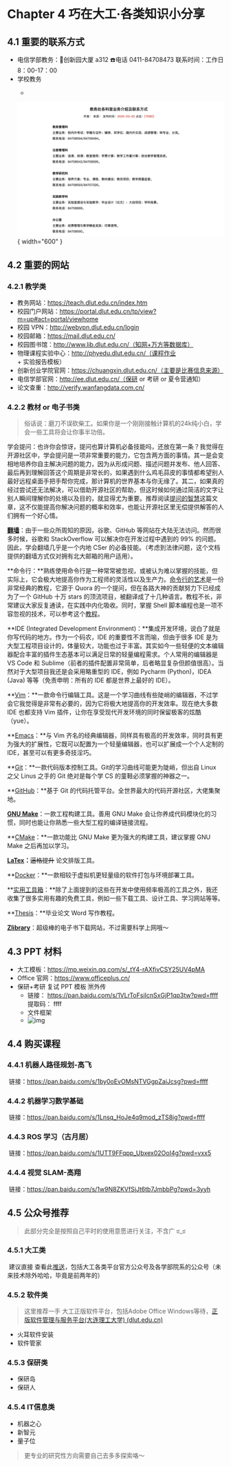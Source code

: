 # Chapter 4 巧在大工·各类知识小分享

##  4.1 重要的联系方式

- 电信学部教务：🌈创新园大厦 a312  ☎️电话 0411-84708473 联系时间：工作日 8：00-17：00
- 学校教务
  - <figure markdown>
  ![Image title](./images/tele.png){ width="600" }
  </figure>

##  4.2 重要的网站

###   4.2.1 教学类

- 教务网站：https://teach.dlut.edu.cn/index.htm
- 校园门户网站：https://portal.dlut.edu.cn/tp/view?m=up#act=portal/viewhome
- 校园 VPN：http://webvpn.dlut.edu.cn/login
- 校园邮箱：https://mail.dlut.edu.cn/
- 校园图书馆：http://www.lib.dlut.edu.cn/（知网+万方等数据库）
- 物理课程实验中心：http://phyedu.dlut.edu.cn/（课程作业 + 实验报告模板）
- 创新创业学院官网：https://chuangxin.dlut.edu.cn/（主要是比赛信息来源）
- 电信学部官网：http://ee.dlut.edu.cn/（保研 or 考研 or 夏令营通知）
- 论文查重：http://verify.wanfangdata.com.cn/

###   4.2.2 教材 or 电子书类

> 俗话说：磨刀不误砍柴工。如果你是一个刚刚接触计算机的24k纯小白，学会一些工具将会让你事半功倍。

学会提问：也许你会惊讶，提问也算计算机必备技能吗，还放在第一条？我觉得在开源社区中，学会提问是一项非常重要的能力，它包含两方面的事情。其一是会变相地培养你自主解决问题的能力，因为从形成问题、描述问题并发布、他人回答、最后再到理解回答这个周期是非常长的，如果遇到什么鸡毛蒜皮的事情都希望别人最好远程桌面手把手帮你完成，那计算机的世界基本与你无缘了。其二，如果真的经过尝试还无法解决，可以借助开源社区的帮助，但这时候如何通过简洁的文字让别人瞬间理解你的处境以及目的，就显得尤为重要。推荐阅读[提问的智慧](https://github.com/ryanhanwu/How-To-Ask-Questions-The-Smart-Way/blob/main/README-zh_CN.md)这篇文章，这不仅能提高你解决问题的概率和效率，也能让开源社区里无偿提供解答的人们拥有一个好心情。


[**翻墙**](必学工具/翻墙.md)：由于一些众所周知的原因，谷歌、GitHub 等网站在大陆无法访问。然而很多时候，谷歌和 StackOverflow 可以解决你在开发过程中遇到的 99% 的问题。因此，学会翻墙几乎是一个内地 CSer 的必备技能。（考虑到法律问题，这个文档提供的翻墙方式仅对拥有北大邮箱的用户适用）。

**命令行：**熟练使用命令行是一种常常被忽视，或被认为难以掌握的技能，但实际上，它会极大地提高你作为工程师的灵活性以及生产力。[命令行的艺术](https://github.com/jlevy/the-art-of-command-line/blob/master/README-zh.md)是一份非常经典的教程，它源于 Quora 的一个提问，但在各路大神的贡献努力下已经成为了一个 GitHub 十万 stars 的顶流项目，被翻译成了十几种语言。教程不长，非常建议大家反复通读，在实践中内化吸收。同时，掌握 Shell 脚本编程也是一项不容忽视的技术，可以参考这个[教程](https://www.shellscript.sh/)。

**IDE (Integrated Development Environment)：**集成开发环境，说白了就是你写代码的地方。作为一个码农，IDE 的重要性不言而喻，但由于很多 IDE 是为大型工程项目设计的，体量较大，功能也过于丰富。其实如今一些轻便的文本编辑器配合丰富的插件生态基本可以满足日常的轻量编程需求。个人常用的编辑器是 VS Code 和 Sublime（前者的插件配置非常简单，后者略显复杂但颜值很高）。当然对于大型项目我还是会采用略重型的 IDE，例如 Pycharm (Python)，IDEA (Java) 等等（免责申明：所有的 IDE 都是世界上最好的 IDE）。

**[Vim](必学工具/Vim.md)：**一款命令行编辑工具。这是一个学习曲线有些陡峭的编辑器，不过学会它我觉得是非常有必要的，因为它将极大地提高你的开发效率。现在绝大多数 IDE 也都支持 Vim 插件，让你在享受现代开发环境的同时保留极客的炫酷（yue）。

**[Emacs](必学工具/Emacs.md)：**与 Vim 齐名的经典编辑器，同样具有极高的开发效率，同时具有更为强大的扩展性，它既可以配置为一个轻量编辑器，也可以扩展成一个个人定制的 IDE，甚至可以有更多奇技淫巧。

**[Git](必学工具/Git.md)：**一款代码版本控制工具。Git的学习曲线可能更为陡峭，但出自 Linux 之父 Linus 之手的 Git 绝对是每个学 CS 的童鞋必须掌握的神器之一。

**[GitHub](必学工具/GitHub.md)：**基于 Git 的代码托管平台。全世界最大的代码开源社区，大佬集聚地。

**[GNU Make](必学工具/GNU_Make.md)**：一款工程构建工具。善用 GNU Make 会让你养成代码模块化的习惯，同时也能让你熟悉一些大型工程的编译链接流程。

**[CMake](必学工具/CMake.md)：**一款功能比 GNU Make 更为强大的构建工具，建议掌握 GNU Make 之后再加以学习。

**[LaTex](必学工具/LaTeX.md)：**<del>逼格提升</del> 论文排版工具。

**[Docker](必学工具/Docker.md)：**一款相较于虚拟机更轻量级的软件打包与环境部署工具。

**[实用工具箱](必学工具/tools.md)：**除了上面提到的这些在开发中使用频率极高的工具之外，我还收集了很多实用有趣的免费工具，例如一些下载工具、设计工具、学习网站等等。

**[Thesis](必学工具/thesis.md)：**毕业论文 Word 写作教程。

[**Zlibrary**](https://singlelogin.re/)：超级棒的电子书下载网站，不过需要科学上网哦～



##  4.3  PPT 材料

- 大工模板：https://mp.weixin.qq.com/s/_tY4-rAXfivCSY25UV4pMA
- Office 官网：https://www.officeplus.cn/
- 保研+考研 复试 PPT 模板 🈲️外传
  - 链接： https://pan.baidu.com/s/1VLrToFsiIcnSxGjP1qp3tw?pwd=ffff 提取码： ffff 
  - 文件框架
  - ![img](https://ujsosoymgz.feishu.cn/space/api/box/stream/download/asynccode/?code=OWZmNmZmZTM3MWE0NzIzYzA1OGQ0NjIxMjEwYzZhMTZfTzhJcFF3RlkzdXZ1Qm1HdlNZdWpMNVo2UzJrcUV3S1lfVG9rZW46U2lFb2JrVXRQb1hQOVd4eWVNOGNjYTFzbnNnXzE2OTIxNTI0ODk6MTY5MjE1NjA4OV9WNA)

##    4.4 购买课程

###     4.4.1 机器人路径规划-高飞

​    链接：https://pan.baidu.com/s/1by0oEvOMsNTVGgpZaiJcsg?pwd=ffff

###     4.4.2 机器学习数学基础

​    链接：https://pan.baidu.com/s/1Lnsq_HoJe4q9mod_zTS8ig?pwd=ffff 

###     4.4.3 ROS 学习（古月居）

​    链接：https://pan.baidu.com/s/1UTT9FFqpp_Ubxex02OoI4g?pwd=vxx5

###     4.4.4 视觉 SLAM-高翔

​    链接：https://pan.baidu.com/s/1w9N8ZKVfSjJt6tb7JmbbPg?pwd=3yyh


## 4.5  公众号推荐

> 此部分完全是按照自己平时的使用意愿进行关注，不含广 ಠ_ಠ

### 4.5.1 大工类

​	建议直接 查看此[推送](https://mp.weixin.qq.com/s/-b4HS6X5ISOcg80JQw9uWg)，包括大工各类平台官方公众号及各学部院系的公众号（未来技术除外哈哈，毕竟是前两年的）

### 4.5.2 软件类

> 这里推荐一手 大工正版软件平台，包括Adobe Office Windows等待，[正版软件管理与服务平台(大连理工大学) (dlut.edu.cn)](http://ms.dlut.edu.cn/)

- 火耳软件安装
- 软件管家

### 4.5.3 保研类

- 保研岛
- 保研人

### 4.5.4 IT信息类

- 机器之心
- 新智元
- 量子位

> 更专业的研究性方向需要自己去多多探索咯～




<script src="https://giscus.app/client.js"
        data-repo="AnonymousDUTAI/SREKCARC-IA-TUD"
        data-repo-id="R_kgDOKG3dKg"
        data-category="General"
        data-category-id="DIC_kwDOKG3dKs4CYmFw"
        data-mapping="pathname"
        data-strict="0"
        data-reactions-enabled="1"
        data-emit-metadata="0"
        data-input-position="top"
        data-theme="preferred_color_scheme"
        data-lang="zh-CN"
        data-loading="lazy"
        crossorigin="anonymous"
        async>
</script>

<script>
    var palette = __get("__palette")
    if (palette && typeof palette.color === "object") {
        if (palette.color.scheme === "slate") {
            const giscus = document.querySelector("script[src*=giscus]")
            giscus.setAttribute("data-theme", "dark_protanopia")
        }
    }

    document.addEventListener("DOMContentLoaded", function () {
        const ref = document.querySelector("[data-md-component=palette]")
        ref.addEventListener("change", function () {
            var palette = __get("__palette")
            if (palette && typeof palette.color === "object") {
                const theme = palette.color.scheme === "slate" ? "dark_protanopia" : "light_protanopia"
                const frame = document.querySelector(".giscus-frame")
                frame.contentWindow.postMessage({
                    giscus: { setConfig: { theme } }
                }, "https://giscus.app")
            }
        })
    })
</script>